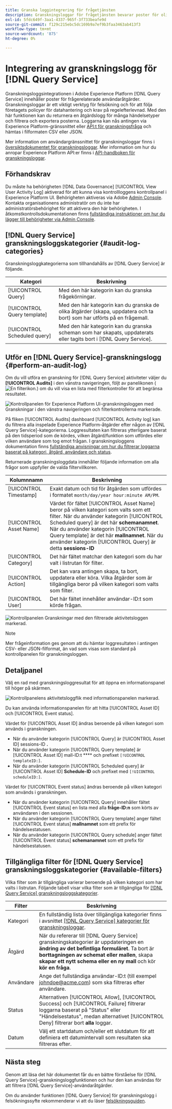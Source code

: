 ```yaml
---
title: Granska loggintegrering för frågetjänsten
description: Granskningsloggar för frågetjänsten bevarar poster för olika användaråtgärder för att skapa en åtkomsthistorik för felsökningsproblem eller följa företagets policyer för datahantering och lagstadgade krav. Den här självstudiekursen ger en översikt över granskningsloggsfunktioner som är specifika för frågetjänsten.
exl-id: 5fdc649f-3aa1-4337-965f-3f733beafe9d
source-git-commit: f129c215ebc5dc169b9a7ef9b3faa3463ab413f3
workflow-type: tm+mt
source-wordcount: '875'
ht-degree: 0%

---
```


# Integrering av granskningslogg för [!DNL Query Service]

Granskningsloggsintegrationen i Adobe Experience Platform [!DNL Query Service] innehåller poster för frågerelaterade användaråtgärder. Granskningsloggar är ett viktigt verktyg för felsökning och för att följa företagets policyer för datahantering och krav på regelefterlevnad. Med den här funktionen kan du returnera en åtgärdslogg för många händelsetyper och filtrera och exportera posterna. Loggarna kan nås antingen via Experience Platform-gränssnittet eller [API:t för granskningsfråga](https://www.adobe.io/experience-platform-apis/references/audit-query/) och hämtas i filformaten CSV eller JSON.

Mer information om användargränssnittet för granskningsloggar finns i [översiktsdokumentet för granskningsloggar](../../landing/governance-privacy-security/audit-logs/overview.md). Mer information om hur du anropar Experience Platform API:er finns i [API-handboken för granskningsloggar](../../landing/api-guide.md).

## Förhandskrav

Du måste ha behörigheten [!DNL Data Governance] [!UICONTROL View User Activity Log] aktiverad för att kunna visa kontrollloggens kontrollpanel i Experience Platform UI. Behörigheten aktiveras via Adobe [Admin Console](https://adminconsole.adobe.com/). Kontakta organisationens administratör om du inte har administratörsbehörighet för att aktivera den här behörigheten. I åtkomstkontrollsdokumentationen finns [fullständiga instruktioner om hur du lägger till behörigheter via Admin Console](../../access-control/home.md).

## [!DNL Query Service] granskningsloggskategorier {#audit-log-categories}

Granskningsloggkategorierna som tillhandahålls av [!DNL Query Service] är följande.

| Kategori | Beskrivning |
|---|---|
| [!UICONTROL Query] | Med den här kategorin kan du granska frågekörningar. |
| [!UICONTROL Query template] | Med den här kategorin kan du granska de olika åtgärder (skapa, uppdatera och ta bort) som har utförts på en frågemall. |
| [!UICONTROL Scheduled query] | Med den här kategorin kan du granska scheman som har skapats, uppdaterats eller tagits bort i [!DNL Query Service]. |

## Utför en [!DNL Query Service]-granskningslogg {#perform-an-audit-log}

Om du vill utföra en granskning för [!DNL Query Service] aktiviteter väljer du **[!UICONTROL Audits]** i den vänstra navigeringen, följt av panelikonen (![En filterikon.](/help/images/icons/filter.png)) om du vill visa en lista med filterkontroller för att begränsa resultatet.

![Kontrollpanelen för Experience Platform UI-granskningsloggen med Granskningar i den vänstra navigeringen och filterkontrollerna markerade.](../images/audit-log/filter-controls.png)

På fliken [!UICONTROL Audits] dashboard [!UICONTROL Activity log] kan du filtrera alla inspelade Experience Platform-åtgärder efter någon av [!DNL Query Service]-kategorierna. Loggresultaten kan filtreras ytterligare baserat på den tidsperiod som de kördes, vilken åtgärd/funktion som utfördes eller vilken användare som tog emot frågan. I granskningsloggens dokumentation finns [fullständiga anvisningar om hur du filtrerar loggarna baserat på kategori, åtgärd, användare och status](../../landing/governance-privacy-security/audit-logs/overview.md#managing-audit-logs-in-the-ui).

Returnerade granskningsloggdata innehåller följande information om alla frågor som uppfyller de valda filtervillkoren.

| Kolumnnamn | Beskrivning |
|---|---|
| [!UICONTROL Timestamp] | Exakt datum och tid för åtgärden som utfördes i formatet `month/day/year hour:minute AM/PM`. |
| [!UICONTROL Asset Name] | Värdet för fältet [!UICONTROL Asset Name] beror på vilken kategori som valts som ett filter. När du använder kategorin [!UICONTROL Scheduled query] är det här **schemanamnet**. När du använder kategorin [!UICONTROL Query template] är det här **mallnamnet**. När du använder kategorin [!UICONTROL Query] är detta **sessions-ID** |
| [!UICONTROL Category] | Det här fältet matchar den kategori som du har valt i listrutan för filter. |
| [!UICONTROL Action] | Det kan vara antingen skapa, ta bort, uppdatera eller köra. Vilka åtgärder som är tillgängliga beror på vilken kategori som valts som filter. |
| [!UICONTROL User] | Det här fältet innehåller användar-ID:t som körde frågan. |

![Kontrollpanelen Granskningar med den filtrerade aktivitetsloggen markerad.](../images/audit-log/filtered-activity.png)

>[!NOTE]
>
>Mer frågeinformation ges genom att du hämtar loggresultaten i antingen CSV- eller JSON-filformat, än vad som visas som standard på kontrollpanelen för granskningsloggen.

## Detaljpanel

Välj en rad med granskningsloggresultat för att öppna en informationspanel till höger på skärmen.

![Kontrollpanelens aktivitetsloggflik med informationspanelen markerad.](../images/audit-log/details-panel.png)

Du kan använda informationspanelen för att hitta [!UICONTROL Asset ID] och [!UICONTROL Event status].

Värdet för [!UICONTROL Asset ID] ändras beroende på vilken kategori som används i granskningen.

* När du använder kategorin [!UICONTROL Query] är [!UICONTROL Asset ID] sessions-ID **.**
* När du använder kategorin [!UICONTROL Query template] är [!UICONTROL Asset ID] mall-ID:t **** och prefixet `[!UICONTROL templateID:]`.
* När du använder kategorin [!UICONTROL Scheduled query] är [!UICONTROL Asset ID] **Schedule-ID** och prefixet med `[!UICONTROL scheduleID:]`.

Värdet för [!UICONTROL Event status] ändras beroende på vilken kategori som används i granskningen.

* När du använder kategorin [!UICONTROL Query] innehåller fältet [!UICONTROL Event status] en lista med alla **fråge-ID:n** som körts av användaren i den sessionen.
* När du använder kategorin [!UICONTROL Query template] anger fältet [!UICONTROL Event status] **mallnamnet** som ett prefix för händelsestatusen.
* När du använder kategorin [!UICONTROL Query schedule] anger fältet [!UICONTROL Event status] **schemanamnet** som ett prefix för händelsestatusen.

## Tillgängliga filter för [!DNL Query Service] granskningsloggskategorier {#available-filters}

Vilka filter som är tillgängliga varierar beroende på vilken kategori som har valts i listrutan. Följande tabell visar vilka filter som är tillgängliga för [[!DNL Query Service] granskningsloggskategorier](#audit-log-categories).

| Filter | Beskrivning |
|---|---|
| Kategori | En fullständig lista över tillgängliga kategorier finns i avsnittet [[!DNL Query Service] kategorier för granskningsloggar](#audit-log-categories). |
| Åtgärd | När du refererar till [!DNL Query Service] granskningskategorier är uppdateringen en **ändring av det befintliga formuläret**. Ta bort är **borttagningen av schemat eller mallen**, skapa **skapar ett nytt schema eller en ny mall** och kör **kör en fråga**. |
| Användare | Ange det fullständiga användar-ID:t (till exempel johndoe@acme.com) som ska filtreras efter användare. |
| Status | Alternativen [!UICONTROL Allow], [!UICONTROL Success] och [!UICONTROL Failure] filtrerar loggarna baserat på &quot;Status&quot; eller &quot;Händelsestatus&quot;, medan alternativet [!UICONTROL Deny] filtrerar bort **alla** loggar. |
| Datum | Välj ett startdatum och/eller ett slutdatum för att definiera ett datumintervall som resultaten ska filtreras efter. |

## Nästa steg

Genom att läsa det här dokumentet får du en bättre förståelse för [!DNL Query Service]-granskningsloggfunktionen och hur den kan användas för att filtrera [!DNL Query Service]-användaråtgärder.

Om du använder funktionen [!DNL Query Service] för granskningslogg i felsökningssyfte rekommenderar vi att du läser [felsökningsguiden](../troubleshooting-guide.md).

